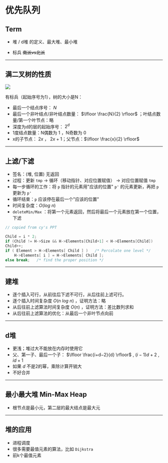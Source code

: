 # 优先队列

## Term

* 堆 / d堆 的定义、最大堆、最小堆

* 标兵 <del>南派vs北派</del>

----

## 满二叉树的性质

<img src="../heap.png">

有标兵（起始序号为1），树的大小是N：

* 最后一个结点序号： $N$ 
* 最后一个非叶结点/非叶结点数量： $\lfloor \frac{N}{2} \rfloor$ ；叶结点数量/第一个叶节点：略
* 深度为d的层的起始序号： $2^d$
* 1度结点数量：N偶数为 $1$ ，N奇数为 $0$
* x的子节点： $2x$ ， $2x+1$；父节点：$\lfloor \frac{x}{2} \rfloor$

----

## 上滤/下滤

* 签名：(堆, 位置) 无返回
* 过程：更新 `tmp`  -> 循环（移动指针、对应位置赋值） -> 对应位置赋值 `tmp` 
* 每一步循环的工作：将 `p` 指针的元素用"应该的位置" `p'` 的元素更新，再把 `p` 更新为 `p'`
* 循环结束：`p` 应该停在最后一个"应该的位置"
* 时间复杂度：$O(log\ n)$
* `deleteMin/Max` ：将第一个元素返回，然后将最后一个元素放在第一个位置，下滤
```c
// copied from cy's PPT

Child = i * 2; 
if (Child != H->Size && H->Elements[Child+1] < H->Elements[Child]) 
Child++;
if ( Element > H->Elements[ Child ] )   /* Percolate one level */ 
    H->Elements[ i ] = H->Elements[ Child ]; 
else break;   /* find the proper position */
```

----

## 建堆

* 逐个插入可行，从前往后下滤不可行，从后往前上滤可行。
* 逐个插入时间复杂度 $O(n\ log\ n)$ ，证明方法：略
* 从后往前上滤算法时间复杂度 $O(n)$ ，证明方法：差比数列求和
* 从后往前上滤算法的优化：从最后一个非叶节点向前

----

## d堆

* 更浅；堆过大不能放在内存时使用它
* 父、第一子、最后一个子： $\lfloor \frac{i+d−2}{d} \rfloor$ ,  $(i−1)d+2$ ,  $id+1$ 
* 如果 $d$ 不是2的幂，乘除计算开销大
* 不好合并

----

## 最小最大堆 Min-Max Heap

* 根节点是最小元，第二层的最大结点是最大元

----

## 堆的应用

* 进程调度
* 很多需要最值元素的算法，比如 `Dijkstra` 
* 前k个最值元素
